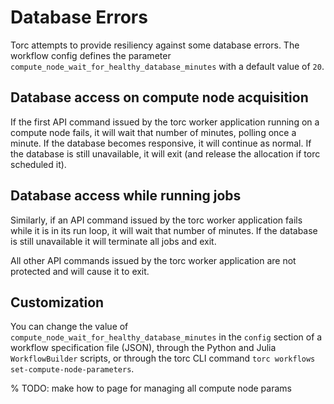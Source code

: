 # Database Errors

Torc attempts to provide resiliency against some database errors. The workflow config defines
the parameter `compute_node_wait_for_healthy_database_minutes` with a default value of `20`.

## Database access on compute node acquisition

If the first API command issued by the torc worker application running on a compute node fails, it
will wait that number of minutes, polling once a minute. If the database becomes responsive, it
will continue as normal. If the database is still unavailable, it will exit (and release the
allocation if torc scheduled it).

## Database access while running jobs

Similarly, if an API command issued by the torc worker application fails while it is in its run
loop, it will wait that number of minutes. If the database is still unavailable it will terminate
all jobs and exit.

All other API commands issued by the torc worker application are not protected and will cause it to
exit.

## Customization

You can change the value of `compute_node_wait_for_healthy_database_minutes` in the `config`
section of a workflow specification file (JSON), through the Python and Julia `WorkflowBuilder`
scripts, or through the torc CLI command `torc workflows set-compute-node-parameters`.

% TODO: make how to page for managing all compute node params
